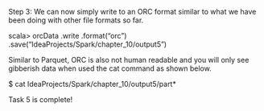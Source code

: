 

Step 3: We can now simply write to an ORC format similar to what we have been doing with other file formats so far.

scala> orcData
.write
.format(“orc”)
.save(“IdeaProjects/Spark/chapter_10/output5”)



Similar to Parquet, ORC is also not human readable and you will only see gibberish data when used the cat command as shown below.

$ cat IdeaProjects/Spark/chapter_10/output5/part*

 

Task 5 is complete!